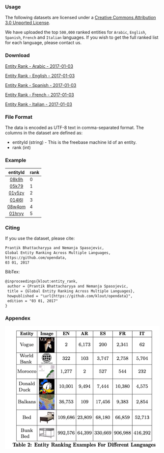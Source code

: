 ### Usage ###
The following datasets are licensed under a [Creative Commons Attribution 3.0 Unported License](http://creativecommons.org/licenses/by/3.0/).

We have uploaded the top `500,000` ranked entities for `Arabic`, `English`, `Spanish`, `French` and `Italian` languages. If you wish to get the full ranked list for each language, please contact us. 

### Download ###

[Entity Rank - Arabic - 2017-01-03](dataset/entity_rank_ar.txt) 

[Entity Rank - English - 2017-01-03](dataset/entity_rank_en.txt)

[Entity Rank - Spanish - 2017-01-03](dataset/entity_rank_es.txt)

[Entity Rank - French - 2017-01-03](dataset/entity_rank_fr.txt)

[Entity Rank - Italian - 2017-01-03](dataset/entity_rank_it.txt)

### File Format ###

The data is encoded as UTF-8 text in comma-separated format. The columns in the dataset are defined as:

* entityId (string) - This is the freebase machine Id of an entity. 
* rank (int)

### Example ###

| entityId|rank| 
|:-------:|-------| 
| [08k9h](https://www.google.com/search?q=knowledge+graph+search+api&kponly&kgmid=/m/08k9h)   | 0 |
| [05k79](https://www.google.com/search?q=knowledge+graph+search+api&kponly&kgmid=/m/05k79)   | 1 |
| [01y5zy](https://www.google.com/search?q=knowledge+graph+search+api&kponly&kgmid=/m/01y5zy) | 2 |
| [014l6l](https://www.google.com/search?q=knowledge+graph+search+api&kponly&kgmid=/m/014l6l) | 3 |
| [08w4pm](https://www.google.com/search?q=knowledge+graph+search+api&kponly&kgmid=/m/08w4pm) | 4 |
| [01hryy](https://www.google.com/search?q=knowledge+graph+search+api&kponly&kgmid=/m/01hryy) | 5 |

### Citing ###

If you use the dataset, please cite:
```
Prantik Bhattacharyya and Nemanja Spasojevic,
Global Entity Ranking Across Multiple Languages,
https://github.com/opendata, 
03 01, 2017
```

BibTex:
```
@inproceedings{klout:entity_rank,
 author = {Prantik Bhattacharyya and Nemanja Spasojevic,
 title = {Global Entity Ranking Across Multiple Languages},
 howpublished = "\url{https://github.com/klout/opendata}",
 edition = "03 01, 2017"
}
```

### Appendex ###

![Example Entity Rankings Accross Aifferent Languages](example_entity_rankings_accross_different_languages.png)


